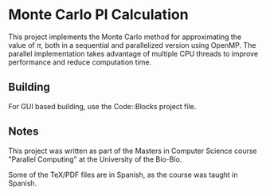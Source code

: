 # Monte Carlo PI Calculation
This project implements the Monte Carlo method for approximating the value of $\pi$, both in a sequential and parallelized version using OpenMP. The parallel implementation takes advantage of multiple CPU threads to improve performance and reduce computation time.

## Building
For GUI based building, use the Code::Blocks project file.

## Notes

This project was written as part of the Masters in Computer Science course "Parallel Computing" at the University of the Bío-Bío.

Some of the TeX/PDF files are in Spanish, as the course was taught in Spanish.